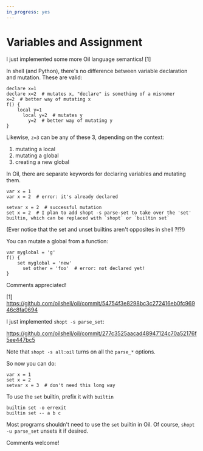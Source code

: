 ```yaml
---
in_progress: yes
---
```


Variables and Assignment
========================

<div id="toc">
</div>


I just implemented some more Oil language semantics! [1]

In shell (and Python), there's no difference between variable declaration and mutation.  These are valid:

```
declare x=1  
declare x=2  # mutates x, "declare" is something of a misnomer
x=2  # better way of mutating x
f() {
    local y=1
      local y=2  # mutates y
        y=2  # better way of mutating y
}
```

Likewise, `z=3` can be any of these 3, depending on the context:

1. mutating a local
2. mutating a global
3. creating a new global

In Oil, there are separate keywords for declaring variables and mutating them.

```
var x = 1
var x = 2  # error: it's already declared

setvar x = 2  # successful mutation
set x = 2  # I plan to add shopt -s parse-set to take over the 'set' builtin, which can be replaced with `shopt` or `builtin set`
```

(Ever notice that the set and unset builtins aren't opposites in shell ?!?!)

You can mutate a global from a function:

```
var myglobal = 'g'
f() {
    set myglobal = 'new'
      set other = 'foo'  # error: not declared yet!
}
```

Comments appreciated!

[1] https://github.com/oilshell/oil/commit/54754f3e8298bc3c272416eb0fc96946c8fa0694


I just implemented `shopt -s parse_set`:

https://github.com/oilshell/oil/commit/277c3525aacad48947124c70a52176f5ee447bc5

Note that `shopt -s all:oil` turns on all the `parse_*` options.

So now you can do:

```
var x = 1
set x = 2
setvar x = 3  # don't need this long way
```

To use the `set` builtin, prefix it with `builtin`

```
builtin set -o errexit
builtin set -- a b c
```

Most programs shouldn't need to use the `set` builtin in Oil.  Of course, `shopt -u parse_set` unsets it if desired.

Comments welcome!
